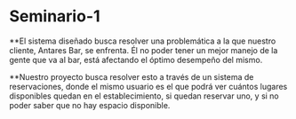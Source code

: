 # Seminario-1

**El sistema diseñado busca resolver una problemática a la que nuestro cliente, Antares Bar, se enfrenta. Él no poder tener un mejor manejo de la gente que va al bar, está afectando el óptimo desempeño del mismo.

**Nuestro proyecto busca resolver esto a través de un sistema de reservaciones, donde  el mismo  usuario es el que podrá ver cuántos lugares disponibles quedan en el establecimiento, si quedan reservar uno, y si no poder saber que no hay espacio disponible.

